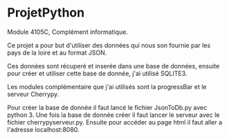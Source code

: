 # ProjetPython
Module 4105C, Complément informatique.

Ce projet a pour but d'utiliser des données qui nous son fournie par les pays de la loire et au format JSON.

Ces données sont récuperé et inserée dans une base de données, ensuite pour créer et utiliser cette base de donnée, j'ai utilisé SQLITE3.

Les modules complémentaire que j'ai utilisés sont la progressBar et le serveur Cherrypy.

Pour créer la base de donnée il faut lancé le fichier JsonToDb.py avec python 3. Une fois la base de donnée créer il faut lancer le serveur avec le fichier cherrypyserveur.py. Ensuite pour accéder au page html il faut aller a l'adresse localhost:8080.